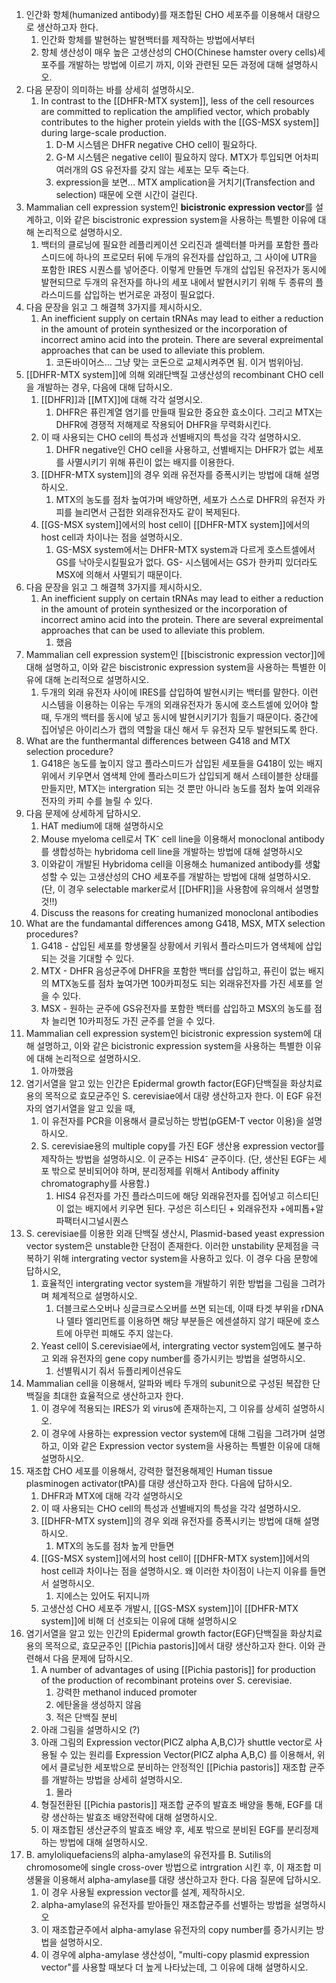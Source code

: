 1. 인간화 항체(humanized antibody)를 재조합된 CHO 세포주를 이용해서 대량으로 생산하고자 한다.
	1. 인간화 항체를 발현하는 발현백터를 제작하는 방법에서부터
	2. 항체 생산성이 매우 높은 고생산성의 CHO(Chinese hamster overy cells)세포주를 개발하는 방법에 이르기 까지, 이와 관련된 모든 과정에 대해 설명하시오.
2. 다음 문장이 의미하는 바를 상세히 설명하시오.
	1. In contrast to the [[DHFR-MTX system]], less of the cell resources are committed to replication the amplified vector, which probably contributes to the higher protein yields with the [[GS-MSX system]] during large-scale production.
		1. D-M 시스템은 DHFR negative CHO cell이 필요하다.
		2. G-M 시스템은 negative cell이 필요하지 않다. MTX가 투입되면 어차피 여러개의 GS 유전자를 갖지 않는 세포는 모두 죽는다.
		3. expression을 보면... MTX amplication을 거치기(Transfection and selection) 때문에 오랜 시간이 걸린다.
3. Mammalian cell expression system인 **bicistronic expression vector**를 설계하고, 이와 같은 biscistronic expression system을 사용하는 특별한 이유에 대해 논리적으로 설명하시오.
	1. 백터의 클로닝에 필요한 레플리케이션 오리진과 셀렉터블 마커를 포함한 플라스미드에 하나의 프로모터 뒤에 두개의 유전자를 삽입하고, 그 사이에 UTR을 포함한 IRES 시퀀스를 넣어준다. 이렇게 만들면 두개의 삽입된 유전자가 동시에 발현되므로 두개의 유전자를 하나의 세포 내에서 발현시키기 위해 두 종류의 플라스미드를 삽입하는 번거로운 과정이 필요없다.
4. 다음 문장을 읽고 그 해결책 3가지를 제시하시오.
	1. An inefficient supply on certain tRNAs may lead to either a reduction in the amount of protein synthesized or the incorporation of incorrect amino acid into the protein. There are several expreimental approaches that can be used to alleviate this problem.
		1. 코돈바이어스... 그냥 맞는 코돈으로 교체시켜주면 됨. 이거 범위아님.
5. [[DHFR-MTX system]]에 의해 외래단백질 고생산성의 recombinant CHO cell을 개발하는 경우, 다음에 대해 답하시오.
	1. [[DHFR]]과 [[MTX]]에 대해 각각 설명시오.
		1. DHFR은 퓨린계열 염기를 만들때 필요한 중요한 효소이다. 그리고 MTX는 DHFR에 경쟁적 저해제로 작용되어 DHFR을 무력화시킨다.
	2. 이 때 사용되는 CHO cell의 특성과 선별배지의 특성을 각각 설명하시오.
		1. DHFR negative인 CHO cell을 사용하고, 선별배지는 DHFR가 없는 세포를 사멸시키기 위해 퓨린이 없는 배지를 이용한다. 
	3. [[DHFR-MTX system]]의 경우 외래 유전자를 증폭시키는 방법에 대해 설명하시오.
		1. MTX의 농도를 점차 높여가며 배양하면, 세포가 스스로 DHFR의 유전자 카피를 늘리면서 근접한 외래유전자도 같이 복제된다.
	4. [[GS-MSX system]]에서의 host cell이 [[DHFR-MTX system]]에서의 host cell과 차이나는 점을 설명하시오.
		1. GS-MSX system에서는 DHFR-MTX system과 다르게 호스트셀에서 GS를 낙아웃시킬필요가 없다. GS- 시스템에서는 GS가 한카피 있더라도 MSX에 의해서 사멸되기 때문이다.
6. 다음 문장을 읽고 그 해결책 3가지를 제시하시오.
	1. An inefficient supply on certain tRNAs may lead to either a reduction in the amount of protein synthesized or the incorporation of incorrect amino acid into the protein. There are several expreimental approaches that can be used to alleviate this problem.
		1. 했음
7. Mammalian cell expression system인 [[biscistronic expression vector]]에 대해 설명하고, 이와 같은 biscistronic expression system을 사용하는 특별한 이유에 대해 논리적으로 설명하시오.
	1. 두개의 외래 유전자 사이에 IRES를 삽입하여 발현시키는 백터를 말한다. 이런 시스템을 이용하는 이유는 두개의 외래유전자가 동시에 호스트셀에 있어야 할때, 두개의 백터를 동시에 넣고 동시에 발현시키기가 힘들기 때문이다. 중간에 집어넣은 아이리스가 캡의 역할을 대신 해서 두 유전자 모두 발현되도록 한다.
8. What are the funthermantal differences between G418 and MTX selection procedure?
	1. G418은 농도를 높이지 않고 플라스미드가 삽입된 세포들을 G418이 있는 배지 위에서 키우면서 염색체 안에 플라스미드가 삽입되게 해서 스테이블한 상태를 만들지만, MTX는 intergration 되는 것 뿐만 아니라 농도를 점차 높여 외래유전자의 카피 수를 늘릴 수 있다.
9. 다음 문제에 상세하게 답하시오.
	1. HAT medium에 대해 설명하시오
	2. Mouse myeloma cell로서 TK<sup>-</sup> cell line을 이용해서 monoclonal antibody를 생합성하는 hybridoma cell line을 개발하는 방법에 대해 설명하시오
	3. 이와같이 개발된 Hybridoma cell을 이용해소 humanized antibody를 생핣성할 수 있는 고생산성의 CHO 세포주를 개발하는 방법에 대해 설명하시오. (단, 이 경우 selectable marker로서 [[DHFR]]을 사용함에 유의해서 설명할 것!!)
	4. Discuss the reasons for creating humanized monoclonal antibodies
10. What are the fundamantal differences among G418, MSX, MTX selection procedures?
	1. G418 - 삽입된 세포를 항생물질 상황에서 키워서 플라스미드가 염색체에 삽입되는 것을 기대할 수 있다.
	2. MTX - DHFR 음성균주에 DHFR을 포함한 백터를 삽입하고, 퓨린이 없는 배지의 MTX농도를 점차 높여가면 100카피정도 되는 외래유전자를 가진 세포를 얻을 수 있다.
	3. MSX - 원하는 균주에 GS유전자를 포함한 백터를 삽입하고 MSX의 농도를 점차 늘리면 10카피정도 가진 균주를 얻을 수 있다. 
11. Mammalian cell expression system인 bicistronic expression system에 대해 설명하고, 이와 같은 bicistronic expression system을 사용하는 특별한 이유에 대해 논리적으로 설명하시오.
	1. 아까했음
12. 염기서열을 알고 있는 인간은 Epidermal growth factor(EGF)단백질을 화상치료용의 목적으로 효모균주인 S. cerevisiae에서 대량 생산하고자 한다. 이 EGF 유전자의 염기서열을 알고 있을 때,
	1. 이 유전자를 PCR을 이용해서 클로닝하는 방법(pGEM-T vector 이용)을 설명하시오.
	2. S. cerevisiae용의 multiple copy를 가진 EGF 생산용 expression vector를 제작하는 방법을 설명하시오. 이 균주는 HIS4<sup>-</sup> 균주이다. (단, 생산된 EGF는 세포 밖으로 분비되어야 하며, 분리정제를 위해서 Antibody affinity chromatography를 사용함.)
		1. HIS4 유전자를 가진 플라스미드에 해당 외래유전자를 집어넣고 히스티딘이 없는 배지에서 키우면 된다. 구성은 히스티딘 + 외래유전자 +에피톱+알파팩터시그널시퀀스
13. S. cerevisiae를 이용한 외래 단백질 생산시, Plasmid-based yeast expression vector system은 unstable한 단점이 존재한다. 이러한 unstability 문제점을 극복하기 위해 intergrating vector system을 사용하고 있다. 이 경우 다음 문항에 답하시오,
	1. 효율적인 intergrating vector system을 개발하기 위한 방법을 그림을 그려가며 체계적으로 설명하시오.
		1. 더블크로스오버나 싱글크로스오버를 쓰면 되는데, 이때 타겟 부위을 rDNA나 델타 엘리먼트를 이용하면 해당 부분들은 에센셜하지 않기 때문에 호스트에 아무런 피해도 주지 않는다.
	2. Yeast cell이 S.cerevisiae에서, intergrating vector system임에도 불구하고 외래 유전자의 gene copy number를 증가시키는 방법을 설명하시오.
		1. 선별뭐시기 줘서 듀플리케이션유도
14. Mammalian cell을 이용해서, 알파와 베타 두개의 subunit으로 구성된 복잡한 단백질을 최대한 효율적으로 생산하고자 한다.
	1. 이 경우에 적용되는 IRES가 외 virus에 존재하는지, 그 이유를 상세히 설명하시오.
	2. 이 경우에 사용하는 expression vector system에 대해 그림을 그려가며 설명하고, 이와 같은 Expression vector system을 사용하는 특별한 이유에 대해 설명하시오.
15. 재조합 CHO 세포를 이용해서, 강력한 혈전용해제인 Human tissue plasminogen activator(tPA)를 대량 생산하고자 한다. 다음에 답하시오.
	1. DHFR과 MTX에 대해 각각 설명하시오
	2. 이 때 사용되는 CHO cell의 특성과 선별배지의 특성을 각각 설명하시오.
	3. [[DHFR-MTX system]]의 경우 외래 유전자를 증폭시키는 방법에 대해 설명하시오.
		1. MTX의 농도를 점차 높게 만들면
	4. [[GS-MSX system]]에서의 host cell이 [[DHFR-MTX system]]에서의 host cell과 차이나는 점을 설명하시오. 왜 이러한 차이점이 나는지 이유를 들면서 설명하시오.
		1. 지에스는 있어도 뒤지니까
	5. 고생산성 CHO 세포주 개발시, [[GS-MSX system]]이 [[DHFR-MTX system]]에 비해 더 선호되는 이유에 대해 설명하시오
16. 염기서열을 알고 있는 인간의 Epidermal growth factor(EGF)단백질을 화상치료용의 목적으로, 효모균주인 [[Pichia pastoris]]에서 대량 생산하고자 한다. 이와 관련해서 다음 문제에 답하시오.
	1. A number of advantages of using [[Pichia pastoris]] for production of the production of recombinant proteins over S. cerevisiae.
		1. 강력한 methanol induced promoter
		2. 에탄올을 생성하지 않음
		3. 적은 단백질 분비 
	2. 아래 그림을 설명하시오 (?)
	3. 아래 그림의 Expression vector(PICZ alpha A,B,C)가 shuttle vector로 사용될 수 있는 원리를 Expression Vector(PICZ alpha A,B,C) 를 이용해서, 위에서 클로닝한 세포밖으로 분비하는 안정적인 [[Pichia pastoris]] 재조합 균주를 개발하는 방법을 상세히 설명하시오.
		1. 몰라
	4. 형질전환된 [[Pichia pastoris]] 재조합 균주의 발효조 배양을 통해, EGF를 대량 생산하는 발효조 배양전략에 대해 설명하시오.
	5. 이 재조합된 생산균주의 발효조 배양 후, 세포 밖으로 분비된 EGF를 분리정제 하는 방법에 대해 설명하시오.
17. B. amyloliquefaciens의 alpha-amylase의 유전자를 B. Sutilis의 chromosome에 single cross-over 방법으로 intrgration 시킨 후, 이 재조합 미생물을 이용해서 alpha-amylase를 대량 생산하고자 한다. 다음 질문에 답하시오.
	1. 이 경우 사용될 expression vector를 설계, 제작하시오.
	2. alpha-amylase의 유전자를 받아들인 재조합균주를 선별하는 방법을 설명하시오
	3. 이 재조합균주에서 alpha-amylase 유전자의 copy number를 증가시키는 방법을 설명하시오.
	4. 이 경우에 alpha-amylase 생산성이, "multi-copy plasmid expression vector"를 사용할 때보다 더 높게 나타났는데, 그 이유에 대해 설명하시오.